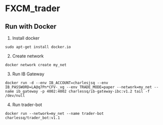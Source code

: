 # FXCM_trader

## Run with Docker

1. Install docker

```
sudo apt-get install docker.io
```

2. Create network

```
docker network create my_net
```

3. Run IB Gateway

```
docker run -d --env IB_ACCOUNT=charlesjsq --env IB_PASSWORD=LA@q7Pn*CFV-_vg --env TRADE_MODE=paper --network=my_net --name ib_gateway -p 4002:4002 charlessq/ib-gateway-ibc:v1.2 tail -f /dev/null
```

4. Run trader-bot

```
docker run --network=my_net --name trader-bot charlessq/trader_bot:v1.1
```
